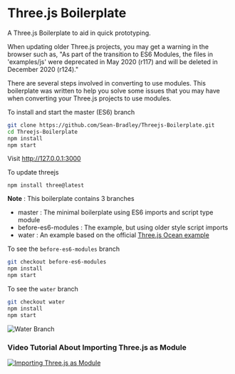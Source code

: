 # Three.js Boilerplate

A Three.js Boilerplate to aid in quick prototyping.

When updating older Three.js projects, you may get a warning in the browser such as,
"As part of the transition to ES6 Modules, the files in 'examples/js' were deprecated in May 2020 (r117) and will be deleted in December 2020 (r124)."

There are several steps involved in converting to use modules. This boilerplate was written to help you solve some issues that you may have when converting your Three.js projects to use modules.

To install and start the master (ES6) branch

```bash
git clone https://github.com/Sean-Bradley/Threejs-Boilerplate.git
cd Threejs-Boilerplate
npm install
npm start
```

Visit http://127.0.0.1:3000

To update threejs

```
npm install three@latest
```

**Note** : This boilerplate contains 3 branches

-   master : The minimal boilerplate using ES6 imports and script type module
-   before-es6-modules : The example, but using older style script imports
-   water : An example based on the official [Three.js Ocean example](https://threejs.org/examples/?q=water#webgl_shaders_ocean)

To see the `before-es6-modules` branch

```bash
git checkout before-es6-modules
npm install
npm start
```

To see the `water` branch

```bash
git checkout water
npm install
npm start
```

![Water Branch](docs/water.jpg)

### Video Tutorial About Importing Three.js as Module

[![Importing Three.js as Module](https://img.youtube.com/vi/z9qtGHTqLqQ/0.jpg)](https://youtu.be/z9qtGHTqLqQ)

<!-- prettier-ignore -->